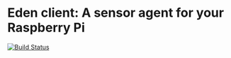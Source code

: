 # Eden client: A sensor agent for your Raspberry Pi

[![Build Status](https://travis-ci.org/celaus/eden.svg?branch=master)](https://travis-ci.org/celaus/eden)
